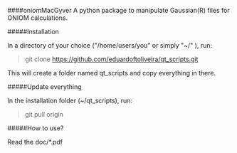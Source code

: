 
####oniomMacGyver
A python package to manipulate Gaussian(R) files for ONIOM calculations.


#####Installation

In a directory of your choice ("/home/users/you" or simply "~/" ), run:

> git clone https://github.com/eduardoftoliveira/qt_scripts.git

This will create a folder named qt_scripts and copy everything in there.


#####Update everything

In the installation folder (~/qt_scripts), run:

> git pull origin


#####How to use?

Read the doc/*.pdf

